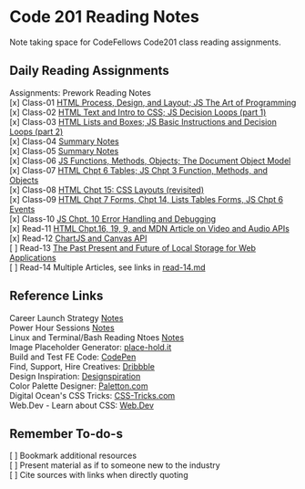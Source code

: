 # Code 201 Reading Notes

Note taking space for CodeFellows Code201 class reading assignments.  

## Daily Reading Assignments

Assignments: Prework Reading Notes  
[x] Class-01 [HTML Process, Design, and Layout; JS The Art of Programming](./class-01.html)  
[x] Class-02 [HTML Text and Intro to CSS; JS Decision Loops (part 1)](./class-02.html)  
[x] Class-03 [HTML Lists and Boxes; JS Basic Instructions and Decision Loops (part 2)](./class-03.html)  
[x] Class-04 [Summary Notes](./class-04.html)  
[x] Class-05 [Summary Notes](./class-05.html)  
[x] Class-06 [JS Functions, Methods, Objects; The Document Object Model](./class-06.html)  
[x] Class-07 [HTML Chpt 6 Tables; JS Chpt 3 Function, Methods, and Objects](./class-07.html)  
[x] Class-08 [HTML Chpt 15: CSS Layouts (revisited)](./class-08.html)  
[x] Class-09 [HTML Chpt 7 Forms, Chpt 14, Lists Tables Forms, JS Chpt 6 Events](./class-09.html)  
[x] Class-10 [JS Chpt. 10 Error Handling and Debugging](./class-10.html)  
[x] Read-11 [HTML Chpt.16, 19, 9, and MDN Article on Video and Audio APIs](./read-11.html)  
[x] Read-12 [ChartJS and Canvas API](./read-12.html)  
[ ] Read-13 [The Past Present and Future of Local Storage for Web Applications](./read-13.html)  
[ ] Read-14 Multiple Articles, see links in [read-14.md](./read-14.html)  

## Reference Links

Career Launch Strategy [Notes](./CareerLaunchStrategy.html)  
Power Hour Sessions [Notes](./power-hour-notes/readme.html)  
Linux and Terminal/Bash Reading Ntoes [Notes](./linux-terminal/readme.html)  
Image Placeholder Generator: [place-hold.it](https://place-hold.it)  
Build and Test FE Code: [CodePen](https://codepen.io/)  
Find, Support, Hire Creatives: [Dribbble](https://dribbble.com/)  
Design Inspiration: [Designspiration](https://www.designspiration.com/)  
Color Palette Designer: [Paletton.com](https://paletton.com/)  
Digital Ocean's CSS Tricks: [CSS-Tricks.com](https://css-tricks.com/)  
Web.Dev - Learn about CSS: [Web.Dev](https://web.dev/learn/css/layout/)  

## Remember To-do-s  

[ ] Bookmark additional resources  
[ ] Present material as if to someone new to the industry  
[ ] Cite sources with links when directly quoting